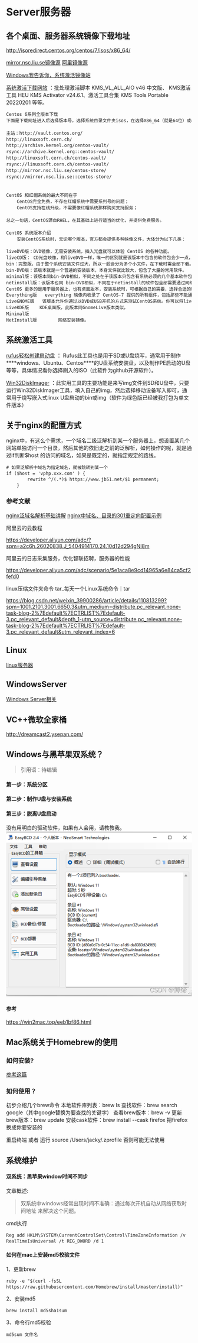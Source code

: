# Server服务器

## 各个桌面、服务器系统镜像下载地址

http://isoredirect.centos.org/centos/7/isos/x86_64/

[mirror.nsc.liu.se镜像源](http://mirror.nsc.liu.se/CentOS/)
[阿里镜像源](http://mirrors.aliyun.com/centos/7.9.2009/isos/x86_64/)

 [Windows我告诉你，系统激活镜像站](https://msdn.itellyou.cn/) 

 [系统激活下载网站](http://www.aichunjing.com/jhgj1/) ：批处理激活脚本 KMS_VL_ALL_AIO v46 中文版、 KMS激活工具 HEU KMS Activator v24.6.1、激活工具合集 KMS Tools Portable 20220201  等等。

```tex
Centos 6系列全版本下载
下面是下载网址进入后选择版本号，选择系统目录文件夹isos，在选择X86_64（就是64位）或者i386（就是32位），进入后就看到了，复制到迅雷下载即可。

主站：http://vault.centos.org/
http://linuxsoft.cern.ch/
http://archive.kernel.org/centos-vault/
rsync://archive.kernel.org::centos-vault/
http://linuxsoft.cern.ch/centos-vault/
rsync://linuxsoft.cern.ch/centos-vault/
http://mirror.nsc.liu.se/centos-store/
rsync://mirror.nsc.liu.se::centos-store/
 

CentOS 和红帽系统的最大不同在于
    CentOS完全免费，不存在红帽系统中需要系列号的问题；
    CentOS支持在线升级，不需要像红帽系统那样购买支持服务； 

总之一句话，CentOS源自RHEL，在其基础上进行适当的优化，并提供免费服务。

CentOS 系统版本介绍
    安装CentOS系统时，无论哪个版本，官方都会提供多种映像文件，大体分为以下几类：

liveDVD版：DVD镜像，无需安装系统，插入光盘就可以体验 CentOS 的各种功能。
liveCD版： CD光盘映像，和liveDVD一样，唯一的区别就是该版本中包含的软件包会少一点，安装系统时使用 U 盘或者CD光盘进行安装。
bin：完整版，由于整个系统安装文件过大，所以一般会分为多个小文件，在下载时需全部下载。
bin-DVD版：该版本就是一个普通的安装版本，本身文件就比较大，包含了大量的常用软件。
minimal版：该版本同bin-DVD相似，不同之处在于该版本只包含有系统必须的几个基本软件包。
netinstall版：该版本也同 bin-DVD相似，不同在于netinstall的软件包全部需要通过网络下载进行安装。
CentOS 更多的是用于服务器上，也有桌面版本，安装系统时，可根据自己的需要，选择合适的映像。安装映像版本解析DVD版,假若你不清楚用哪个映像，就选择DVD版本映像，此版本可以让你选择需要安装的组件，并包含所有在图像安装界面内可选择的组件。
Everything版   everything 映像内收录了 CentOS-7 提供的所有组件，包括那些不能通过安装程序直接安装的组件。
LiveGNOME版   该版本允许你通过以DVD或USB开机的方式来测试CentOS系统。你可以将live映像上的系统安装到映像，但是此版本会安装live映像内包含的所有的组件。
LiveKDE版    KDE桌面版，此版本同GnomeLive版本类似。
Minimal版
NetInstall版        网络安装镜像。
```

## 系统激活工具

 [rufus轻松创建启动盘](http://rufus.ie/zh/) ： Rufus此工具也是用于SD或U盘烧写，通常用于制作***\*windows、Ubuntu、Centos\****的U盘系统安装盘，以及制作PE启动的U盘等等，具体情况看你选择刷入的ISO（此软件为github开源软件）。

[Win32DiskImager](https://win32diskimager.org/) ：此实用工具的主要功能是来写img文件到SD和U盘中，只要运行Win32DiskImager工具，填入自己的img，然后选择移动设备写入即可，通常用于烧写嵌入式linux U盘启动的bin或img（软件为绿色版已经被我打包为单文件版本）

## 关于nginx的配置方式

nginx中，有这么个需求，一个域名二级泛解析到某一个服务器上，想设置某几个网站单独访问一个目录，然后其他的依旧走之前的泛解析，如何操作的呢，就是通过if判断$host 的访问的域名，如果是既定的，就指定规定的路线。

```Shell
# 如果泛解析中域名为指定域名，就被跳转到某一个
if ($host = 'vphp.xxx.com' ) {
        rewrite ^/(.*)$ https://www.jb51.net/$1 permanent;
    }
```


### 参考文献
[nginx泛域名解析基础讲解](https://www.liuvv.com/p/d039.html)
[nginx中域名、目录的301重定向配置示例](https://www.jb51.net/article/52570.htm)



阿里云的云教程

https://developer.aliyun.com/adc/?spm=a2c6h.26020838.J_5404914170.24.10d12d294gNI8m

阿里云的日志采集服务，优化智联招聘，服务器的性能

https://developer.aliyun.com/adc/scenario/5e1aca8e9cd14965a6e84ca5cf2fefd0

linux压缩文件夹命令 tar_每天一个Linux系统命令｜tar

https://blog.csdn.net/weixin_39900286/article/details/110813299?spm=1001.2101.3001.6650.3&utm_medium=distribute.pc_relevant.none-task-blog-2%7Edefault%7ECTRLIST%7Edefault-3.pc_relevant_default&depth_1-utm_source=distribute.pc_relevant.none-task-blog-2%7Edefault%7ECTRLIST%7Edefault-3.pc_relevant_default&utm_relevant_index=6

## Linux

[linux服务器](linux.md)

## WindowsServer

[Windows Server相关](WinServe.md)

## VC++微软全家桶

http://dreamcast2.ysepan.com/

## Windows与黑苹果双系统？

> 引用语：待编辑

#### 第一步：系统分区
#### 第二步：制作U盘与安装系统
#### 第三步：脱离U盘启动



没有用明白的驱动软件，如果有人会用，请教教我。
![EasyBcd](index.assets/watermark,type_d3F5LXplbmhlaQ,shadow_50,text_Q1NETiBA5Y2a57yU,size_20,color_FFFFFF,t_70,g_se,x_16-16517353766902.png)



#### 参考
https://win2mac.top/eeb1bf86.html







## Mac系统关于Homebrew的使用
### 如何安装?
[参考这篇](https://zhuanlan.zhihu.com/p/111014448)

### 如何使用？

初步介绍几个brew命令
本地软件库列表：brew ls
查找软件：brew search google（其中google替换为要查找的关键字）
查看brew版本：brew -v  更新brew版本：brew update
安装cask软件：brew install --cask firefox 把firefox换成你要安装的
    
 重启终端 或者 运行 source /Users/jacky/.zprofile   否则可能无法使用



## 系统维护

#### 双系统：黑苹果window时间不同步

文章概述:

> 双系统中windows经常出现时间不准确：通过每次开机自动从网络获取时间地址 来解决这个问题。


cmd执行

```Cmd
Reg add HKLM\SYSTEM\CurrentControlSet\Control\TimeZoneInformation /v RealTimeIsUniversal /t REG_DWORD /d 1
```



#### 如何在mac上安装md5校验文件

1、更新brew

```Shell
ruby -e "$(curl -fsSL https://raw.githubusercontent.com/Homebrew/install/master/install)"
```

2、安装md5

```Shell
brew install md5sha1sum
```

3、命令行md5校验

```Shell
md5sum 文件名
```





